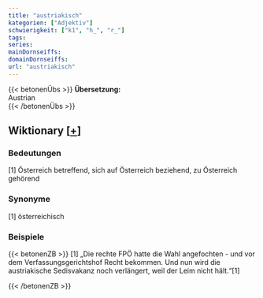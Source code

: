 ```yaml
---
title: "austriakisch"
kategorien: ["Adjektiv"]
schwierigkeit: ["k1", "h_", "r_"]
tags:
series:
mainDornseiffs:
domainDornseiffs:
url: "austriakisch"
---
```


{{< betonenÜbs >}}
**Übersetzung:**  
Austrian  
{{< /betonenÜbs >}}

## Wiktionary [[+](https://de.wiktionary.org/wiki/austriakisch)]

### Bedeutungen
[1] Österreich betreffend, sich auf Österreich beziehend, zu Österreich gehörend  

### Synonyme
[1] österreichisch  

### Beispiele
{{< betonenZB >}}
[1] „Die rechte FPÖ hatte die Wahl angefochten - und vor dem Verfassungsgerichtshof Recht bekommen. Und nun wird die austriakische Sedisvakanz noch verlängert, weil der Leim nicht hält.“[1]  

{{< /betonenZB >}}

